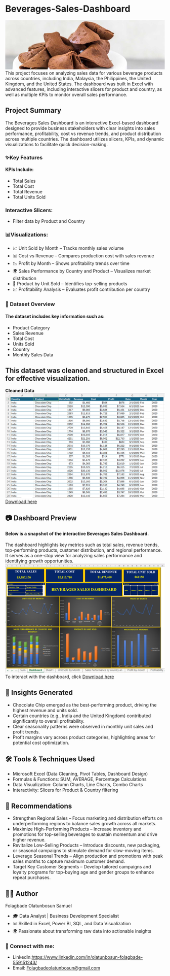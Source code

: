 # Beverages-Sales-Dashboard
![](Choco.jpg)
This project focuses on analyzing sales data for various beverage products across countries, including India, Malaysia, the Philippines, the United Kingdom, and the United States. The dashboard was built in Excel with advanced features, including interactive slicers for product and country, as well as multiple KPIs to monitor overall sales performance.
## Project Summary
The Beverages Sales Dashboard is an interactive Excel-based dashboard designed to provide business stakeholders with clear insights into sales performance, profitability, cost vs revenue trends, and product distribution across multiple countries. The dashboard utilizes slicers, KPIs, and dynamic visualizations to facilitate quick decision-making.
### ✨Key Features
#### KPIs Include:
- Total Sales
- Total Cost
- Total Revenue
- Total Units Sold
### Interactive Slicers:
- Filter data by Product and Country
### 📊Visualizations:
- 📈 Unit Sold by Month – Tracks monthly sales volume
- 📊 Cost vs Revenue – Compares production cost with sales revenue
- 📉 Profit by Month – Shows profitability trends over time
- 🌍 Sales Performance by Country and Product – Visualizes market distribution
- 🥇 Product by Unit Sold – Identifies top-selling products
- 💹 Profitability Analysis – Evaluates profit contribution per country
### 📂 Dataset Overview
#### The dataset includes key information such as:
- Product Category
- Sales Revenue
- Total Cost
- Units Sold
- Country
- Monthly Sales Data
## This dataset was cleaned and structured in Excel for effective visualization.
  **Cleaned Data**
   ![](Cleaneddata1.png)
   [Download here](Beverages_Cleaneddata.xlsx)
## 📷 Dashboard Preview
#### Below is a snapshot of the interactive Beverages Sales Dashboard.
The dashboard highlights key metrics such as total sales, revenue trends, top-performing products, customer distribution, and regional performance.
It serves as a one-stop view for analyzing sales performance and identifying growth opportunities.
![](Dashbord.png)
To interact with the dashboard, click [Download here](Beverages_Dashbord1.xlsx)
## 🔑 Insights Generated
- Chocolate Chip emerged as the best-performing product, driving the highest revenue and units sold.
- Certain countries (e.g., India and the United Kingdom) contributed significantly to overall profitability.
- Clear seasonality patterns were observed in monthly unit sales and profit trends.
- Profit margins vary across product categories, highlighting areas for potential cost optimization.
## 🛠 Tools & Techniques Used
- Microsoft Excel (Data Cleaning, Pivot Tables, Dashboard Design)
- Formulas & Functions: SUM, AVERAGE, Percentage Calculations
- Data Visualization: Column Charts, Line Charts, Combo Charts
- Interactivity: Slicers for Product & Country filtering
## 📌 Recommendations
- Strengthen Regional Sales – Focus marketing and distribution efforts on underperforming regions to balance sales growth across all markets.
- Maximize High-Performing Products – Increase inventory and promotions for top-selling beverages to sustain momentum and drive higher revenue.
- Revitalize Low-Selling Products – Introduce discounts, new packaging, or seasonal campaigns to stimulate demand for slow-moving items.
- Leverage Seasonal Trends – Align production and promotions with peak sales months to capture maximum customer demand.
- Target Key Customer Segments – Develop tailored campaigns and loyalty programs for top-buying age and gender groups to enhance repeat purchases.

## 👨‍💻 Author
Folagbade Olatunbosun Samuel
- 🎓 Data Analyst | Business Development Specialist
- 📊 Skilled in Excel, Power BI, SQL, and Data Visualization
- 🌍 Passionate about transforming raw data into actionable insights
### 🔗 Connect with me:
- LinkedIn:https://www.linkedin.com/in/olatunbosun-folagbade-559151243/
- Email: Folagbadeolatunbosun@gmail.com












   
   








